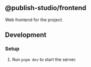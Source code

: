 ## @publish-studio/frontend

Web frontend for the project.

## Development

### Setup

1. Run `pnpm dev` to start the server.
